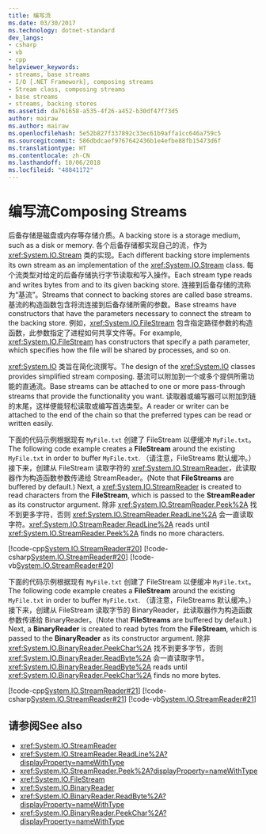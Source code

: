 ```yaml
---
title: 编写流
ms.date: 03/30/2017
ms.technology: dotnet-standard
dev_langs:
- csharp
- vb
- cpp
helpviewer_keywords:
- streams, base streams
- I/O [.NET Framework], composing streams
- Stream class, composing streams
- base streams
- streams, backing stores
ms.assetid: da761658-a535-4f26-a452-b30df47f73d5
author: mairaw
ms.author: mairaw
ms.openlocfilehash: 5e52b827f337892c33ec61b9affa1cc646a759c5
ms.sourcegitcommit: 586dbdcaef9767642436b1e4efbe88fb15473d6f
ms.translationtype: HT
ms.contentlocale: zh-CN
ms.lasthandoff: 10/06/2018
ms.locfileid: "48841172"
---
```

# <a name="composing-streams"></a><span data-ttu-id="7d63b-102">编写流</span><span class="sxs-lookup"><span data-stu-id="7d63b-102">Composing Streams</span></span>
<span data-ttu-id="7d63b-103">后备存储是磁盘或内存等存储介质。</span><span class="sxs-lookup"><span data-stu-id="7d63b-103">A backing store is a storage medium, such as a disk or memory.</span></span> <span data-ttu-id="7d63b-104">各个后备存储都实现自己的流，作为 <xref:System.IO.Stream> 类的实现。</span><span class="sxs-lookup"><span data-stu-id="7d63b-104">Each different backing store implements its own stream as an implementation of the <xref:System.IO.Stream> class.</span></span> <span data-ttu-id="7d63b-105">每个流类型对给定的后备存储执行字节读取和写入操作。</span><span class="sxs-lookup"><span data-stu-id="7d63b-105">Each stream type reads and writes bytes from and to its given backing store.</span></span> <span data-ttu-id="7d63b-106">连接到后备存储的流称为“基流”。</span><span class="sxs-lookup"><span data-stu-id="7d63b-106">Streams that connect to backing stores are called base streams.</span></span> <span data-ttu-id="7d63b-107">基流的构造函数包含将流连接到后备存储所需的参数。</span><span class="sxs-lookup"><span data-stu-id="7d63b-107">Base streams have constructors that have the parameters necessary to connect the stream to the backing store.</span></span> <span data-ttu-id="7d63b-108">例如，<xref:System.IO.FileStream> 包含指定路径参数的构造函数，此参数指定了进程如何共享文件等。</span><span class="sxs-lookup"><span data-stu-id="7d63b-108">For example, <xref:System.IO.FileStream> has constructors that specify a path parameter, which specifies how the file will be shared by processes, and so on.</span></span>  
  
 <span data-ttu-id="7d63b-109"><xref:System.IO> 类旨在简化流撰写。</span><span class="sxs-lookup"><span data-stu-id="7d63b-109">The design of the <xref:System.IO> classes provides simplified stream composing.</span></span> <span data-ttu-id="7d63b-110">基流可以附加到一个或多个提供所需功能的直通流。</span><span class="sxs-lookup"><span data-stu-id="7d63b-110">Base streams can be attached to one or more pass-through streams that provide the functionality you want.</span></span> <span data-ttu-id="7d63b-111">读取器或编写器可以附加到链的末尾，这样便能轻松读取或编写首选类型。</span><span class="sxs-lookup"><span data-stu-id="7d63b-111">A reader or writer can be attached to the end of the chain so that the preferred types can be read or written easily.</span></span>  
  
 <span data-ttu-id="7d63b-112">下面的代码示例根据现有 `MyFile.txt` 创建了 FileStream 以便缓冲 `MyFile.txt`。</span><span class="sxs-lookup"><span data-stu-id="7d63b-112">The following code example creates a **FileStream** around the existing `MyFile.txt` in order to buffer `MyFile.txt`.</span></span> <span data-ttu-id="7d63b-113">（请注意，FileStreams 默认缓冲。）接下来，创建从 FileStream 读取字符的 <xref:System.IO.StreamReader>，此读取器作为构造函数参数传递给 StreamReader。</span><span class="sxs-lookup"><span data-stu-id="7d63b-113">(Note that **FileStreams** are buffered by default.) Next, a <xref:System.IO.StreamReader> is created to read characters from the **FileStream**, which is passed to the **StreamReader** as its constructor argument.</span></span> <span data-ttu-id="7d63b-114">除非 <xref:System.IO.StreamReader.Peek%2A> 找不到更多字符，否则 <xref:System.IO.StreamReader.ReadLine%2A> 会一直读取字符。</span><span class="sxs-lookup"><span data-stu-id="7d63b-114"><xref:System.IO.StreamReader.ReadLine%2A> reads until <xref:System.IO.StreamReader.Peek%2A> finds no more characters.</span></span>  
  
 [!code-cpp[System.IO.StreamReader#20](../../../samples/snippets/cpp/VS_Snippets_CLR_System/system.IO.StreamReader/CPP/source2.cpp#20)]
 [!code-csharp[System.IO.StreamReader#20](../../../samples/snippets/csharp/VS_Snippets_CLR_System/system.IO.StreamReader/CS/source2.cs#20)]
 [!code-vb[System.IO.StreamReader#20](../../../samples/snippets/visualbasic/VS_Snippets_CLR_System/system.IO.StreamReader/VB/source2.vb#20)]  
  
 <span data-ttu-id="7d63b-115">下面的代码示例根据现有 `MyFile.txt` 创建了 FileStream 以便缓冲 `MyFile.txt`。</span><span class="sxs-lookup"><span data-stu-id="7d63b-115">The following code example creates a **FileStream** around the existing `MyFile.txt` in order to buffer `MyFile.txt`.</span></span> <span data-ttu-id="7d63b-116">（请注意，FileStreams 默认缓冲。）接下来，创建从 FileStream 读取字节的 BinaryReader，此读取器作为构造函数参数传递给 BinaryReader。</span><span class="sxs-lookup"><span data-stu-id="7d63b-116">(Note that **FileStreams** are buffered by default.) Next, a **BinaryReader** is created to read bytes from the **FileStream**, which is passed to the **BinaryReader** as its constructor argument.</span></span> <span data-ttu-id="7d63b-117">除非 <xref:System.IO.BinaryReader.PeekChar%2A> 找不到更多字节，否则 <xref:System.IO.BinaryReader.ReadByte%2A> 会一直读取字节。</span><span class="sxs-lookup"><span data-stu-id="7d63b-117"><xref:System.IO.BinaryReader.ReadByte%2A> reads until <xref:System.IO.BinaryReader.PeekChar%2A> finds no more bytes.</span></span>  
  
 [!code-cpp[System.IO.StreamReader#21](../../../samples/snippets/cpp/VS_Snippets_CLR_System/system.IO.StreamReader/CPP/source3.cpp#21)]
 [!code-csharp[System.IO.StreamReader#21](../../../samples/snippets/csharp/VS_Snippets_CLR_System/system.IO.StreamReader/CS/source3.cs#21)]
 [!code-vb[System.IO.StreamReader#21](../../../samples/snippets/visualbasic/VS_Snippets_CLR_System/system.IO.StreamReader/VB/source3.vb#21)]  
  
## <a name="see-also"></a><span data-ttu-id="7d63b-118">请参阅</span><span class="sxs-lookup"><span data-stu-id="7d63b-118">See also</span></span>

- <xref:System.IO.StreamReader>  
- <xref:System.IO.StreamReader.ReadLine%2A?displayProperty=nameWithType>  
- <xref:System.IO.StreamReader.Peek%2A?displayProperty=nameWithType>  
- <xref:System.IO.FileStream>  
- <xref:System.IO.BinaryReader>  
- <xref:System.IO.BinaryReader.ReadByte%2A?displayProperty=nameWithType>  
- <xref:System.IO.BinaryReader.PeekChar%2A?displayProperty=nameWithType>
